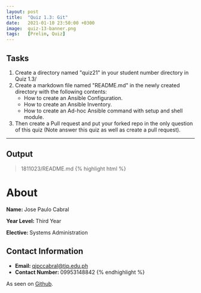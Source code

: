 ```yaml
---
layout: post
title:  "Quiz 1.3: Git"
date:   2021-01-10 23:50:00 +0300
image:  quiz-13-banner.png
tags:   [Prelim, Quiz]
---
```

## Tasks

1. Create a directory named "quiz21" in your student number directory in Quiz 1.3/
2. Create a markdown file named "README.md" in the newly created directory with the following contents:
    * How to create an Ansible Configuration.
    * How to create an Ansible Inventory.
    * How to create an Ad-hoc Ansible command with setup and shell module.
3. Then create a Pull request and put your forked repo in the only question of this quiz (Note answer this quiz as well as create a pull request).

***

## Output

> 1811023/README.md
{% highlight html %}
# About
<b>Name: </b>Jose Paulo Cabral

<b>Year Level: </b>Third Year

<b>Elective: </b>Systems Administration

## Contact Information
* <b>Email: </b>qjpccabral@tip.edu.ph
* <b>Contact Number: </b>09953148842
{% endhighlight %}


<p>As seen on <a href="https://github.com/jpcabral-tip/sysad2-12021/tree/cabral-quiz1-3">Github</a>.</p>